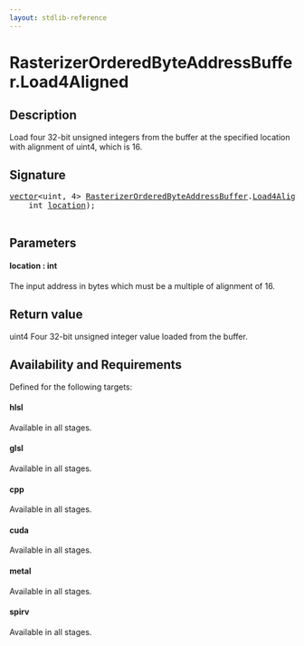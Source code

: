 ```yaml
---
layout: stdlib-reference
---
```


# RasterizerOrderedByteAddressBuffer\.Load4Aligned

## Description

Load four 32-bit unsigned integers from the buffer at the specified location with alignment
of <span class='code'>uint4</span>, which is 16.



## Signature 

<pre>
<a href="../../vector/index.html" class="code_type">vector</a>&lt;<span class="code_keyword">uint</span>, 4&gt; <a href="../index.html" class="code_type">RasterizerOrderedByteAddressBuffer</a>.<a href=".html">Load4Aligned</a>(
    <span class="code_keyword">int</span> <a href=".html#decl-location" class="code_param">location</a>);

</pre>

## Parameters

####  <a id="decl-location"></a>location  : int
The input address in bytes which must be a multiple of alignment of 16.


## Return value
<span class='code'>uint4</span> Four 32-bit unsigned integer value loaded from the buffer.


## Availability and Requirements

Defined for the following targets:

#### hlsl
Available in all stages.

#### glsl
Available in all stages.

#### cpp
Available in all stages.

#### cuda
Available in all stages.

#### metal
Available in all stages.

#### spirv
Available in all stages.



